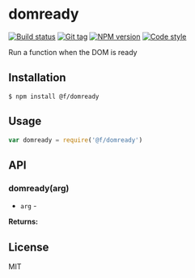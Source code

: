 
# domready

[![Build status][travis-image]][travis-url]
[![Git tag][git-image]][git-url]
[![NPM version][npm-image]][npm-url]
[![Code style][standard-image]][standard-url]

Run a function when the DOM is ready

## Installation

    $ npm install @f/domready

## Usage

```js
var domready = require('@f/domready')

```

## API

### domready(arg)

- `arg` -

**Returns:**

## License

MIT

[travis-image]: https://img.shields.io/travis/micro-js/domready.svg?style=flat-square
[travis-url]: https://travis-ci.org/micro-js/domready
[git-image]: https://img.shields.io/github/tag/micro-js/domready.svg
[git-url]: https://github.com/micro-js/domready
[standard-image]: https://img.shields.io/badge/code%20style-standard-brightgreen.svg?style=flat
[standard-url]: https://github.com/feross/standard
[npm-image]: https://img.shields.io/npm/v/@f/domready.svg?style=flat-square
[npm-url]: https://npmjs.org/package/@f/domready
